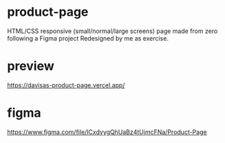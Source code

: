 # product-page
HTML/CSS responsive (small/normal/large screens) page made from zero following a Figma project Redesigned by me as exercise.

# preview
https://davisas-product-page.vercel.app/

# figma
https://www.figma.com/file/ICxdvygQhUaBz4tUjmcFNa/Product-Page
